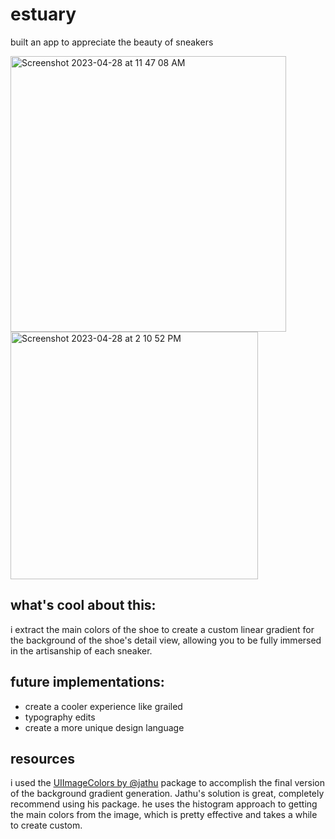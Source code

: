 # estuary

built an app to appreciate the beauty of sneakers

<img width="441" alt="Screenshot 2023-04-28 at 11 47 08 AM" src="https://user-images.githubusercontent.com/44172146/235194015-36d64fe9-9ef0-4e05-a564-b19cd316df33.png">
<img width="396" alt="Screenshot 2023-04-28 at 2 10 52 PM" src="https://user-images.githubusercontent.com/44172146/235222290-c9a70aa2-525f-4488-8405-3b3481be123f.png">

## what's cool about this: 
i extract the main colors of the shoe to create a custom linear gradient for the background of the shoe's detail view, allowing you to be fully immersed in the artisanship of each sneaker.

## future implementations: 
- create a cooler experience like grailed
- typography edits
- create a more unique design language

## resources
i used the [UIImageColors by @jathu](https://github.com/jathu/UIImageColors) package to accomplish the final version of the background gradient generation. Jathu's solution is great, completely recommend using his package. he uses the histogram approach to getting the main colors from the image, which is pretty effective and takes a while to create custom.
